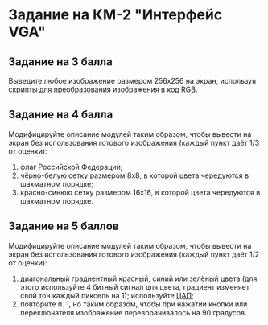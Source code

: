 # Задание на КМ-2 "Интерфейс VGA"

## Задание на 3 балла
Выведите любое изображение размером 256x256 на экран, используя скрипты для преобразования изображения в код RGB.

## Задание на 4 балла
Модифицируйте описание модулей таким образом, чтобы вывести на экран без использования готового изображения (каждый пункт даёт 1/3 от оценки):
1. флаг Российской Федерации;
2. чёрно-белую сетку размером 8x8, в которой цвета чередуются в шахматном порядке;
3. красно-синюю сетку размером 16x16, в которой цвета чередуются в шахматном порядке.

## Задание на 5 баллов
Модифицируйте описание модулей таким образом, чтобы вывести на экран без использования готового изображения (каждый пункт даёт 1/2 от оценки):
1. диагональный градиентный красный, синий или зелёный цвета (для этого используйте 4 битный сигнал для цвета, градиент изменяет свой тон каждый пиксель на 1); используйте [ЦАП](https://habr.com/ru/articles/736812/?telegram_habr);
2. повторите п. 1, но таким образом, чтобы при нажатии кнопки или переключателя изображение переворачивалось на 90 градусов. 
